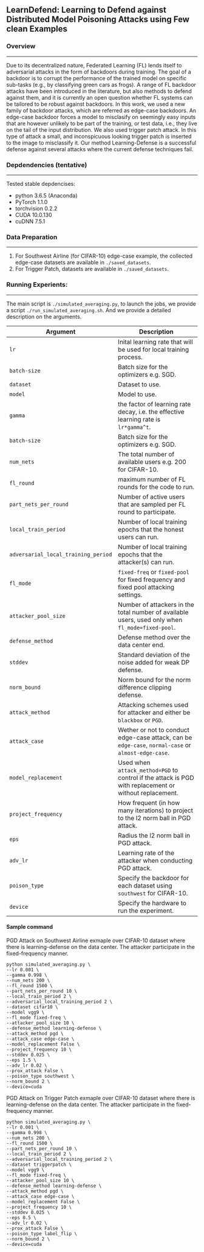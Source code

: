 ## LearnDefend: Learning to Defend against Distributed Model Poisoning Attacks using Few clean Examples

### Overview
---
Due to its decentralized nature, Federated Learning (FL) lends itself to adversarial attacks in the form of backdoors during training. The goal of a backdoor is to corrupt the performance of the trained model on specific sub-tasks (e.g., by classifying green cars as frogs). A range of FL backdoor attacks have been introduced in the literature, but also methods to defend against them, and it is currently an open question whether FL systems can be tailored to be robust against backdoors. In this work, we used a new family of backdoor attacks, which are referred as edge-case backdoors. An edge-case backdoor forces a model to misclasify on seemingly easy inputs that are however unlikely to be part of the training, or test data, i.e., they live on the tail of the input distribution. We also used trigger patch attack. In this type of attack a small, and inconspicuous looking trigger patch is inserted to the image to misclassify it. Our method Learning-Defense is a successful defense against several attacks where the current defense techniques fail.

### Depdendencies (tentative)
---
Tested stable depdencises:
* python 3.6.5 (Anaconda)
* PyTorch 1.1.0
* torchvision 0.2.2
* CUDA 10.0.130
* cuDNN 7.5.1

### Data Preparation
---
1. For Southwest Airline (for CIFAR-10) edge-case example, the collected edge-case datasets are available in `./saved_datasets`. 
2. For Trigger Patch, datasets are available in `./saved_datasets`.  

### Running Experients:
---
The main script is `./simulated_averaging.py`, to launch the jobs, we provide a script `./run_simulated_averaging.sh`. And we provide a detailed description on the arguments.


| Argument                      | Description                                 |
| ----------------------------- | ---------------------------------------- |
| `lr` | Inital learning rate that will be used for local training process. |
| `batch-size` | Batch size for the optimizers e.g. SGD. |
| `dataset`      | Dataset to use. |
| `model`      | Model to use. |
| `gamma` | the factor of learning rate decay, i.e. the effective learning rate is `lr*gamma^t`. |
| `batch-size` | Batch size for the optimizers e.g. SGD. |
| `num_nets` | The total number of available users e.g. 200 for CIFAR-10. |
| `fl_round` | maximum number of FL rounds for the code to run. |
| `part_nets_per_round` | Number of active users that are sampled per FL round to participate. |
| `local_train_period` | Number of local training epochs that the honest users can run. |
| `adversarial_local_training_period`  | Number of local training epochs that the attacker(s) can run. |
| `fl_mode`    | `fixed-freq` or `fixed-pool` for fixed frequency and fixed pool attacking settings.  |
| `attacker_pool_size`    | Number of attackers in the total number of available users, used only when `fl_mode=fixed-pool`. |
| `defense_method`    | Defense method over the data center end.   |
| `stddev` | Standard deviation of the noise added for weak DP defense. |
| `norm_bound` | Norm bound for the norm difference clipping defense. |
| `attack_method` | Attacking schemes used for attacker and either be `blackbox` or `PGD`. |
| `attack_case` | Wether or not to conduct edge-case attack, can be `edge-case`, `normal-case` or `almost-edge-case`. |
| `model_replacement` | Used when `attack_method=PGD` to control if the attack is PGD with replacement or without replacement. |
| `project_frequency` | How frequent (in how many iterations) to project to the l2 norm ball in PGD attack. |
| `eps` | Radius the l2 norm ball in PGD attack. |
| `adv_lr` | Learning rate of the attacker when conducting PGD attack. |
| `poison_type` | Specify the backdoor for each dataset using `southwest` for CIFAR-10. |
| `device` | Specify the hardware to run the experiment. |


#### Sample command
PGD Attack on Southwest Airline exmaple over CIFAR-10 dataset where there is learning-defense on the data center. The attacker participate in the fixed-frequency manner.
```
python simulated_averaging.py \
--lr 0.001 \
--gamma 0.998 \
--num_nets 200 \
--fl_round 1500 \
--part_nets_per_round 10 \
--local_train_period 2 \
--adversarial_local_training_period 2 \
--dataset cifar10 \
--model vgg9 \
--fl_mode fixed-freq \
--attacker_pool_size 10 \
--defense_method learning-defense \
--attack_method pgd \
--attack_case edge-case \
--model_replacement False \
--project_frequency 10 \
--stddev 0.025 \
--eps 1.5 \
--adv_lr 0.02 \
--prox_attack False \
--poison_type southwest \
--norm_bound 2 \
--device=cuda
```

PGD Attack on Trigger Patch exmaple over CIFAR-10 dataset where there is learning-defense on the data center. The attacker participate in the fixed-frequency manner.
```
python simulated_averaging.py \
--lr 0.001 \
--gamma 0.998 \
--num_nets 200 \
--fl_round 1500 \
--part_nets_per_round 10 \
--local_train_period 2 \
--adversarial_local_training_period 2 \
--dataset triggerpatch \
--model vgg9 \
--fl_mode fixed-freq \
--attacker_pool_size 10 \
--defense_method learning-defense \
--attack_method pgd \
--attack_case edge-case \
--model_replacement False \
--project_frequency 10 \
--stddev 0.025 \
--eps 0.5 \
--adv_lr 0.02 \
--prox_attack False \
--poison_type label_flip \
--norm_bound 2 \
--device=cuda
```
